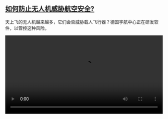 <!--1672305423000-->
[如何防止无人机威胁航空安全?](https://www.dw.com/zh/%E5%A6%82%E4%BD%95%E9%98%B2%E6%AD%A2%E6%97%A0%E4%BA%BA%E6%9C%BA%E5%A8%81%E8%83%81%E8%88%AA%E7%A9%BA%E5%AE%89%E5%85%A8?/a-64179929)
------

<p>天上飞的无人机越来越多，它们会否威胁载人飞行器？德国宇航中心正在研发软件，以管控这种风险。</small></p><video src="https://tvdownloaddw-a.akamaihd.net/dwtv_video/flv/vdt_zh/2022/bchi221221_001_dronedangerwide_01r_AVC_1280x720.mp4" controls style="width:100%"></video>
